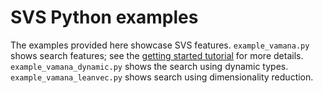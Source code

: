 <!--
  ~ Copyright (C) 2024 Intel Corporation
  ~
  ~ This software and the related documents are Intel copyrighted materials,
  ~ and your use of them is governed by the express license under which they
  ~ were provided to you ("License"). Unless the License provides otherwise,
  ~ you may not use, modify, copy, publish, distribute, disclose or transmit
  ~ this software or the related documents without Intel's prior written
  ~ permission.
  ~
  ~ This software and the related documents are provided as is, with no
  ~ express or implied warranties, other than those that are expressly stated
  ~ in the License.
-->

# SVS Python examples

The examples provided here showcase SVS features. `example_vamana.py` shows search features; see the [getting started tutorial](https://intel.github.io/ScalableVectorSearch/start.html) for more details. `example_vamana_dynamic.py` shows the search using dynamic types. `example_vamana_leanvec.py` shows search using dimensionality reduction.
